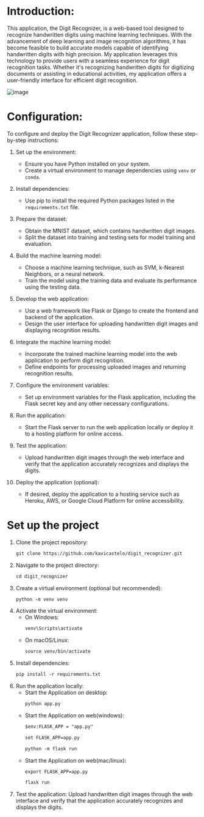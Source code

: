 # Introduction:

This application, the Digit Recognizer, is a web-based tool designed to recognize handwritten digits using machine
learning techniques. With the advancement of deep learning and image recognition algorithms, it has become feasible to
build accurate models capable of identifying handwritten digits with high precision. My application leverages this
technology to provide users with a seamless experience for digit recognition tasks. Whether it's recognizing handwritten
digits for digitizing documents or assisting in educational activities, my application offers a user-friendly interface
for efficient digit recognition.

![image](thumb.png "Digit Recognizer")

# Configuration:

To configure and deploy the Digit Recognizer application, follow these step-by-step instructions:

1. Set up the environment:
    - Ensure you have Python installed on your system.
    - Create a virtual environment to manage dependencies using `venv` or `conda`.

2. Install dependencies:
    - Use pip to install the required Python packages listed in the `requirements.txt` file.

3. Prepare the dataset:
    - Obtain the MNIST dataset, which contains handwritten digit images.
    - Split the dataset into training and testing sets for model training and evaluation.

4. Build the machine learning model:
    - Choose a machine learning technique, such as SVM, k-Nearest Neighbors, or a neural network.
    - Train the model using the training data and evaluate its performance using the testing data.

5. Develop the web application:
    - Use a web framework like Flask or Django to create the frontend and backend of the application.
    - Design the user interface for uploading handwritten digit images and displaying recognition results.

6. Integrate the machine learning model:
    - Incorporate the trained machine learning model into the web application to perform digit recognition.
    - Define endpoints for processing uploaded images and returning recognition results.

7. Configure the environment variables:
    - Set up environment variables for the Flask application, including the Flask secret key and any other necessary
      configurations.

8. Run the application:
    - Start the Flask server to run the web application locally or deploy it to a hosting platform for online access.

9. Test the application:
    - Upload handwritten digit images through the web interface and verify that the application accurately recognizes
      and
      displays the digits.

10. Deploy the application (optional):
    - If desired, deploy the application to a hosting service such as Heroku, AWS, or Google Cloud Platform for online
      accessibility.

# Set up the project

1. Clone the project repository:
   ```markdown
   git clone https://github.com/kavicastelo/digit_recognizer.git
   ```
2. Navigate to the project directory:
   ```markdown
   cd digit_recognizer
   ```
3. Create a virtual environment (optional but recommended):
   ```markdown
   python -m venv venv
   ```
4. Activate the virtual environment:
    - On Windows:
       ```markdown
       venv\Scripts\activate
       ```
    - On macOS/Linux:
       ```markdown
       source venv/bin/activate
       ```
5. Install dependencies:
   ```markdown
   pip install -r requirements.txt
   ```
6. Run the application locally:
   - Start the Application on desktop:
      ```markdown
      python app.py
      ```
   - Start the Application on web(windows):
      ```markdown
      $env:FLASK_APP = "app.py"
      ```
      ```markdown
      set FLASK_APP=app.py
      ```
      ```markdown
      python -m flask run
      ```
   - Start the Application on web(mac/linux):
      ```markdown
      export FLASK_APP=app.py
      ```
      ```markdown
      flask run
      ```
7. Test the application:
   Upload handwritten digit images through the web interface and verify that the application accurately recognizes and
   displays the digits.


